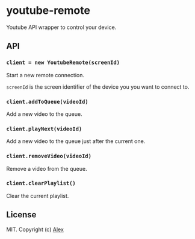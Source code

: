 # youtube-remote

Youtube API wrapper to control your device.

## API

### `client = new YoutubeRemote(screenId)`

Start a new remote connection.

`screenId` is the screen identifier of the device you you want to connect to.

### `client.addToQueue(videoId)`

Add a new video to the queue.

### `client.playNext(videoId)`

Add a new video to the queue just after the current one.

### `client.removeVideo(videoId)`

Remove a video from the queue.

### `client.clearPlaylist()`

Clear the current playlist.

## License

MIT. Copyright (c) [Alex](https://github.com/alxhotel)
